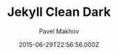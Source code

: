---
title: Jekyll Clean Dark
github: 'https://github.com/streetturtle/jekyll-clean-dark'
demo: 'http://pavelmakhov.com/jekyll-clean-dark/'
author: Pavel Makhov
ssg:
  - Jekyll
cms:
  - No Cms
date: 2015-06-29T22:56:56.000Z
github_branch: gh-pages
description: Dark clean theme for jekyll
stale: false
---